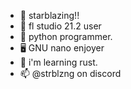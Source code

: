 - 👋 starblazing!!
- 🥕 fl studio 21.2 user
- 🐍 python programmer.
- 🖥️ GNU nano enjoyer
- 🌱 i'm learning rust.
- 📫 @strblzng on discord

<!---
strblzng/strblzng is a ✨ special ✨ repository because its `README.md` (this file) appears on your GitHub profile.
You can click the Preview link to take a look at your changes.
--->

